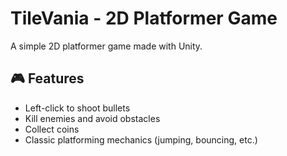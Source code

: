 # TileVania - 2D Platformer Game

A simple 2D platformer game made with Unity.

## 🎮 Features

- Left-click to shoot bullets
- Kill enemies and avoid obstacles
- Collect coins
- Classic platforming mechanics (jumping, bouncing, etc.)
